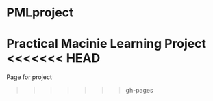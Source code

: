 # PMLproject
Practical Macinie Learning Project
<<<<<<< HEAD
=======
Page for project
>>>>>>> gh-pages
